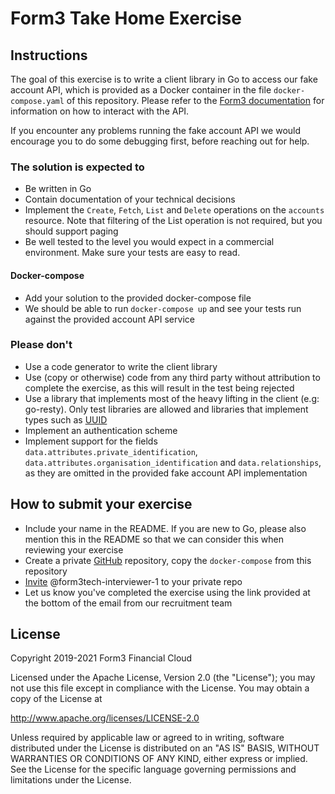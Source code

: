 # Form3 Take Home Exercise

## Instructions
The goal of this exercise is to write a client library in Go to access our fake account API, which is provided as a Docker
container in the file `docker-compose.yaml` of this repository. Please refer to the
[Form3 documentation](http://api-docs.form3.tech/api.html#organisation-accounts) for information on how to interact with the API.

If you encounter any problems running the fake account API we would encourage you to do some debugging first,
before reaching out for help.

### The solution is expected to
- Be written in Go
- Contain documentation of your technical decisions
- Implement the `Create`, `Fetch`, `List` and `Delete` operations on the `accounts` resource. Note that filtering of the List operation is not required, but you should support paging
- Be well tested to the level you would expect in a commercial environment. Make sure your tests are easy to read.

#### Docker-compose
 - Add your solution to the provided docker-compose file
 - We should be able to run `docker-compose up` and see your tests run against the provided account API service 

### Please don't
- Use a code generator to write the client library
- Use (copy or otherwise) code from any third party without attribution to complete the exercise, as this will result in the test being rejected
- Use a library that implements most of the heavy lifting in the client (e.g: go-resty). Only test libraries are allowed and libraries that implement types such as [UUID](https://github.com/google/uuid)
- Implement an authentication scheme
- Implement support for the fields `data.attributes.private_identification`, `data.attributes.organisation_identification`
  and `data.relationships`, as they are omitted in the provided fake account API implementation
  
## How to submit your exercise
- Include your name in the README. If you are new to Go, please also mention this in the README so that we can consider this when reviewing your exercise
- Create a private [GitHub](https://help.github.com/en/articles/create-a-repo) repository, copy the `docker-compose` from this repository
- [Invite](https://help.github.com/en/articles/inviting-collaborators-to-a-personal-repository) @form3tech-interviewer-1 to your private repo
- Let us know you've completed the exercise using the link provided at the bottom of the email from our recruitment team

## License
Copyright 2019-2021 Form3 Financial Cloud

Licensed under the Apache License, Version 2.0 (the "License"); you may not use this file except in compliance with the License.
You may obtain a copy of the License at

http://www.apache.org/licenses/LICENSE-2.0

Unless required by applicable law or agreed to in writing, software distributed under the License is distributed on an "AS IS" BASIS, WITHOUT WARRANTIES OR CONDITIONS OF ANY KIND, either express or implied. See the License for the specific language governing permissions and limitations under the License.
